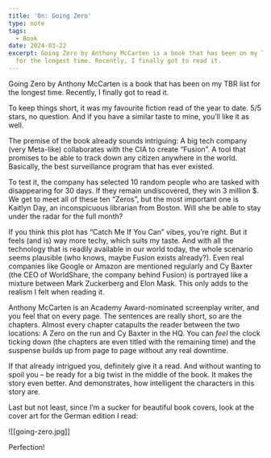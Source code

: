 ```yaml
---
title: 'On: Going Zero'
type: note
tags:
  - Book
date: 2024-03-22
excerpt: Going Zero by Anthony McCarten is a book that has been on my TBR list
  for the longest time. Recently, I finally got to read it.
---
```


Going Zero by Anthony McCarten is a book that has been on my TBR list for the longest time. Recently, I finally got to read it.

To keep things short, it was my favourite fiction read of the year to date. 5/5 stars, no question. And if you have a similar taste to mine, you’ll like it as well.

The premise of the book already sounds intriguing: A big tech company (very Meta-like) collaborates with the CIA to create “Fusion”. A tool that promises to be able to track down any citizen anywhere in the world. Basically, the best surveillance program that has ever existed.

To test it, the company has selected 10 random people who are tasked with disappearing for 30 days. If they remain undiscovered, they win 3 million $. We get to meet all of these ten “Zeros”, but the most important one is Kaitlyn Day, an inconspicuous librarian from Boston. Will she be able to stay under the radar for the full month?

If you think this plot has “Catch Me If You Can” vibes, you’re right. But it feels (and is) way more techy, which suits my taste. And with all the technology that is readily available in our world today, the whole scenario seems plausible (who knows, maybe Fusion exists already?). Even real companies like Google or Amazon are mentioned regularly and Cy Baxter (the CEO of WorldShare, the company behind Fusion) is portrayed like a mixture between Mark Zuckerberg and Elon Mask. This only adds to the realism I felt when reading it.

Anthony McCarten is an Academy Award-nominated screenplay writer, and you feel that on every page. The sentences are really short, so are the chapters. Almost every chapter catapults the reader between the two locations: A Zero on the run and Cy Baxter in the HQ. You can _feel_ the clock ticking down (the chapters are even titled with the remaining time) and the suspense builds up from page to page without any real downtime.

If that already intrigued you, definitely give it a read. And without wanting to spoil you – be ready for a big twist in the middle of the book. It makes the story even better. And demonstrates, how intelligent the characters in this story are.

Last but not least, since I’m a sucker for beautiful book covers, look at the cover art for the German edition I read:

![[going-zero.jpg]]

Perfection!
